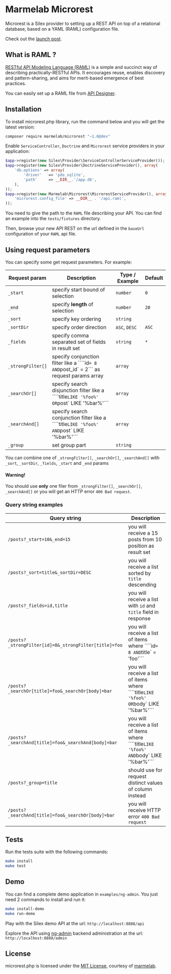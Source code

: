# Marmelab Microrest

Microrest is a Silex provider to setting up a REST API on top of a relational database, based on a YAML (RAML) configuration file.

Check out the [launch post](http://marmelab.com/blog/2015/01/05/introducing-microrest-raml-api-in-silex.html).

## What is RAML ?

[RESTful API Modeling Language (RAML)](http://raml.org/) is a simple and succinct way of describing practically-RESTful APIs. It encourages reuse, enables discovery and pattern-sharing, and aims for merit-based emergence of best practices.   

You can easily set up a RAML file from [API Designer](http://api-portal.anypoint.mulesoft.com/raml/api-designer).     

## Installation

To install microrest.php library, run the command below and you will get the latest version:

```bash
composer require marmelab/microrest "~1.0@dev"
```

Enable `ServiceController`, `Doctrine` and `Microrest` service providers in your application:

```php
$app->register(new Silex\Provider\ServiceControllerServiceProvider());
$app->register(new Silex\Provider\DoctrineServiceProvider(), array(
    'db.options' => array(
        'driver'   => 'pdo_sqlite',
        'path'     => __DIR__.'/app.db',
    ),
));
$app->register(new Marmelab\Microrest\MicrorestServiceProvider(), array(
    'microrest.config_file' => __DIR__ . '/api.raml',
));
```
  
You need to give the path to the `RAML` file describing your API. You can find an example into the `tests/fixtures` directory.

Then, browse your new API REST on the url defined in the `baseUrl` configuration of your `RAML` api file.

## Using request parameters

You can specify some get request parameters. For example:

Request param | Description | Type / Example | Default
--------------|--------------|--------------|--------------
`_start` | specify start bound of selection | `number` | `0`
`_end` | specify **length** of selection | `number` |`20` 
`_sort` | specify key ordering | `string` |
`_sortDir` | specify order direction | `ASC`, `DESC` | `ASC`
`_fields` | specify comma separated set of fields in result set | `string` | `*`
`_strongFilter[]` | specify conjunction filter like a ````id` = 8 AND `post_id` = 2``` as request params array | `array` |
`_searchOr[]` | specify search disjunction filter like a ````title` LIKE '%foo%' OR `post` LIKE '%bar%'``` | `array` |
`_searchAnd[]` | specify search conjunction filter like a ````title` LIKE '%foo%' AND `post` LIKE '%bar%'``` | `array` |
`_group` | set group part | `string` |

You can combine one of `_strongFilter[]`, `_searchOr[]`, `_searchAnd[]` with `_sort`, `_sortDir`, `_fields`, `_start` and `_end` params

#### Warning!
You should use **only** one filer from 
`_strongFilter[]`, `_searchOr[]`, `_searchAnd[]` or you will get an HTTP error `400 Bad request`.

### Query string examples

Query string | Description
-------------|------------
`/posts?_start=10&_end=15` | you will receive a 15 posts from 10 position as result set
`/posts?_sort=title&_sortDir=DESC` | you will receive a list sorted by `title` descending
`/posts?_fields=id,title` | you will receive a list with `id` and `title` field in response
`/posts?_strongFilter[id]=8&_strongFilter[title]=foo` | you will receive a list of items where ````id` = 8 AND `title` = 'foo'```
`/posts?_searchOr[title]=foo&_searchOr[body]=bar` | you will receive a list of items where ````title` LIKE '%foo%' OR `body` LIKE '%bar%'```
`/posts?_searchAnd[title]=foo&_searchAnd[body]=bar` | you will receive a list of items where ````title` LIKE '%foo%' AND `body` LIKE '%bar%'```
`/posts?_group=title` | should use for request distinct values of column instead
`/posts?_searchAnd[title]=foo&_searchOr[body]=bar` | you will receive HTTP error `400 Bad request`

## Tests

Run the tests suite with the following commands:

```bash
make install
make test
```

## Demo

You can find a complete demo application in `examples/ng-admin`. You just need 2 commands to install and run it:

```bash
make install-demo
make run-demo
```

Play with the Silex demo API at the url: `http://localhost:8888/api`

Explore the API using [ng-admin](https://github.com/marmelab/ng-admin) backend administration at the url: `http://localhost:8888/admin`

## License

microrest.php is licensed under the [MIT License](LICENSE), courtesy of [marmelab](http://marmelab.com).
